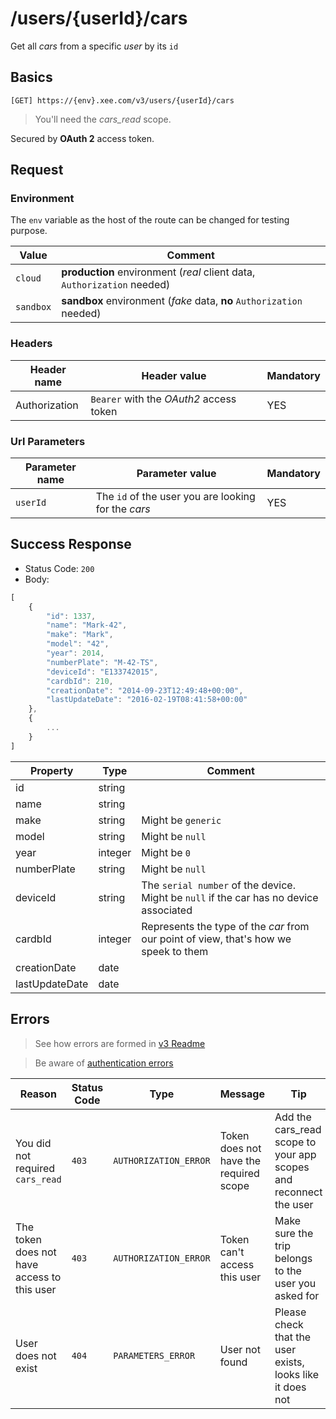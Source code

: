 # /users/{userId}/cars

Get all *cars* from a specific *user* by its `id`

## Basics

`[GET] https://{env}.xee.com/v3/users/{userId}/cars`

> You'll need the *cars_read* scope.

Secured by **OAuth 2** access token.

## Request

### Environment

The `env` variable as the host of the route can be changed for testing purpose.

|Value|Comment|
|---|---|
|`cloud`|**production** environment (*real* client data, `Authorization` needed)|
|`sandbox`|**sandbox** environment (*fake* data, **no** `Authorization` needed)|

### Headers

|Header name|Header value|Mandatory|
|---|---|---|
|Authorization|`Bearer` with the *OAuth2* access token|YES|

### Url Parameters

|Parameter name|Parameter value|Mandatory|
|---|---|---|
|`userId`|The `id` of the user you are looking for the *cars*|YES|

## Success Response

- Status Code: `200`
- Body:

```javascript 
[
	{
	    "id": 1337,
	    "name": "Mark-42",
	    "make": "Mark",
	    "model": "42",
	    "year": 2014,
	    "numberPlate": "M-42-TS",
	    "deviceId": "E133742015",
	    "cardbId": 210,
	    "creationDate": "2014-09-23T12:49:48+00:00",
		"lastUpdateDate": "2016-02-19T08:41:58+00:00"
	},
	{
	 	...
	}
]
```

|Property|Type|Comment|
|---|---|---|
|id|string||
|name|string||
|make|string|Might be `generic`|
|model|string|Might be `null`|
|year|integer|Might be `0`|
|numberPlate|string|Might be `null`|
|deviceId|string|The `serial number` of the device. Might be `null` if the car has no device associated|
|cardbId|integer|Represents the type of the *car* from our point of view, that's how we speek to them|
|creationDate|date||
|lastUpdateDate|date||

## Errors

> See how errors are formed in [v3 Readme](../README.md)

> Be aware of [authentication errors](../auth/README.md)

|Reason|Status Code|Type|Message|Tip|
|---|---|---|---|---|
|You did not required `cars_read`|`403`|`AUTHORIZATION_ERROR`|Token does not have the required scope|Add the cars_read scope to your app scopes and reconnect the user|
|The token does not have access to this user|`403`|`AUTHORIZATION_ERROR`|Token can't access this user|Make sure the trip belongs to the user you asked for|
|User does not exist|`404`|`PARAMETERS_ERROR`|User not found|Please check that the user exists, looks like it does not|